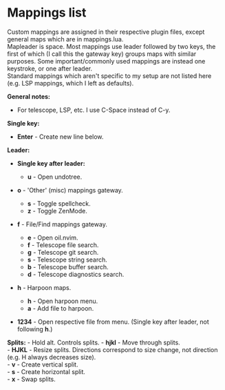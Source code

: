 # Mappings list  
Custom mappings are assigned in their respective plugin files, except general maps which are in mappings.lua.  
Mapleader is space. Most mappings use leader followed by two keys, the first of which (I call this the gateway key) groups maps with similar purposes. Some important/commonly used mappings are instead one keystroke, or one after leader.  
Standard mappings which aren't specific to my setup are not listed here (e.g. LSP mappings, which I left as defaults).

**General notes:**  
- For telescope, LSP, etc. I use C-Space instead of C-y.

**Single key:**  
- **Enter** - Create new line below.  
  
**Leader:**  
- **Single key after leader:**  
    - **u** - Open undotree.  
  
- **o** - 'Other' (misc) mappings gateway.  
    - **s** - Toggle spellcheck.  
    - **z** - Toggle ZenMode.  
  
- **f** - File/Find mappings gateway.  
    - **e** - Open oil.nvim.  
    - **f** - Telescope file search.  
    - **g** - Telescope git search.  
    - **s** - Telescope string search.  
    - **b** - Telescope buffer search.  
    - **d** - Telescope diagnostics search.  
  
- **h** - Harpoon maps.  
    - **h** - Open harpoon menu.  
    - **a** - Add file to harpoon.  
- **1234** - Open respective file from menu. (Single key after leader, not following **h**.)  
  
**Splits:** - Hold alt. Controls splits.
    - **hjkl** - Move through splits.  
    - **HJKL** - Resize splits. Directions correspond to size change, not direction (e.g. H always decreases size).  
    - **v** - Create vertical split.  
    - **s** - Create horizontal split.  
    - **x** - Swap splits.  
